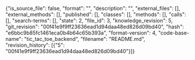 {"is_source_file": false, "format": "", "description": "", "external_files": [], "external_methods": [], "published": [], "classes": [], "methods": [], "calls": [], "search-terms": [], "state": 2, "file_id": 3, "knowledge_revision": 5, "git_revision": "00f41e9f9ff23636ead1d94daa48ed826d09bd40", "hash": "e6bbc9b85fc1461eca0b4b64c65b393a", "format-version": 4, "code-base-name": "tic_tac_toe_backend", "filename": "README.md", "revision_history": [{"5": "00f41e9f9ff23636ead1d94daa48ed826d09bd40"}]}